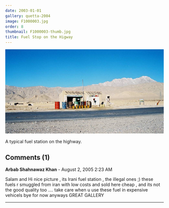 ```yaml
---
date: 2003-01-01
gallery: quetta-2004
image: F1000003.jpg
order: 8
thumbnail: F1000003-thumb.jpg
title: Fuel Stop on the Higway
---
```


![Fuel Stop on the Higway](./F1000003.jpg)

A typical fuel station on the highway.

<div id="comments">

## Comments (1)

**Arbab Shahnawaz Khan** - August  2, 2005  2:23 AM

Salam and Hi
nice picture , its Irani fuel station , the illegal ones ;)
these fuels r smuggled from iran with low costs and sold here cheap , and its not the good quality too .... take care when u use these fuel in expensive vehicels bye for now
anyways GREAT GALLERY

---

</div>